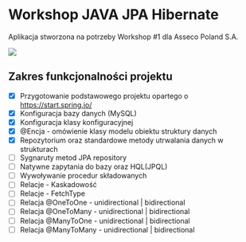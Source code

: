 # Workshop JAVA JPA Hibernate

Aplikacja stworzona na potrzeby Workshop #1 dla Asseco Poland S.A.

![](http://www.topjavatutorial.com/wp-content/uploads/2016/01/hibernate.jpg)

## Zakres funkcjonalności projektu

* [x] Przygotowanie podstawowego projektu opartego o https://start.spring.io/
* [x] Konfiguracja bazy danych (MySQL)
* [x] Konfiguracja klasy konfiguracyjnej
* [x] @Encja - omówienie klasy modelu obiektu struktury danych
* [x] Repozytorium oraz standardowe metody utrwalania danych w strukturach
* [ ] Sygnaruty metod JPA repository
* [ ] Natywne zapytania do bazy oraz HQL(JPQL)
* [ ] Wywoływanie procedur składowanych 
* [ ] Relacje - Kaskadowość
* [ ] Relacje - FetchType
* [ ] Relacja @OneToOne - unidirectional | bidirectional
* [ ] Relacja @OneToMany - unidirectional | bidirectional
* [ ] Relacja @ManyToOne - unidirectional | bidirectional
* [ ] Relacja @ManyToMany - unidirectional | bidirectional
    
    
    



